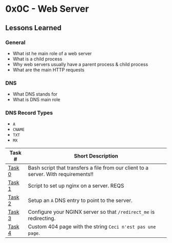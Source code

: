  # 0x0C - Web Server

 ## Lessons Learned
 ### General
* What ist he main role of a web server
* What is a child process
* Why web servers usually have a parent process & child process
* What are the main HTTP requests
 ### DNS
* What DNS stands for
* What is DNS main role
 ### DNS Record Types
* `A`
* `CNAME`
* `TXT`
* `MX`

Task # | Short Description
-------|------------
[Task 0](0-transfer_file) | Bash script that transfers a file from our client to a server. With requirements!!
[Task 1](1-install_nginx_web_server) | Script to set up nginx on a server. REQS
[Task 2](2-setup_a_domain_name) | Setup an `A` DNS entry to point to the server.
[Task 3](3-redirection) | Configure your NGINX server so that `/redirect_me` is redirecting.
[Task 4](4-not_found_page_404) | Custom 404 page with the string `Ceci n'est pas une page`.

